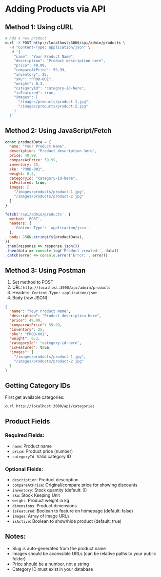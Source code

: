 # Adding Products via API

## Method 1: Using cURL

```bash
# Add a new product
curl -X POST http://localhost:3000/api/admin/products \
  -H "Content-Type: application/json" \
  -d '{
    "name": "Your Product Name",
    "description": "Product description here",
    "price": 49.99,
    "compareAtPrice": 59.99,
    "inventory": 25,
    "sku": "PROD-001",
    "weight": 0.3,
    "categoryId": "category-id-here",
    "isFeatured": true,
    "images": [
      "/images/products/product-1.jpg",
      "/images/products/product-2.jpg"
    ]
  }'
```

## Method 2: Using JavaScript/Fetch

```javascript
const productData = {
  name: "Your Product Name",
  description: "Product description here",
  price: 49.99,
  compareAtPrice: 59.99,
  inventory: 25,
  sku: "PROD-001",
  weight: 0.3,
  categoryId: "category-id-here",
  isFeatured: true,
  images: [
    "/images/products/product-1.jpg",
    "/images/products/product-2.jpg"
  ]
}

fetch('/api/admin/products', {
  method: 'POST',
  headers: {
    'Content-Type': 'application/json',
  },
  body: JSON.stringify(productData),
})
.then(response => response.json())
.then(data => console.log('Product created:', data))
.catch(error => console.error('Error:', error))
```

## Method 3: Using Postman

1. Set method to POST
2. URL: `http://localhost:3000/api/admin/products`
3. Headers: `Content-Type: application/json`
4. Body (raw JSON):
```json
{
  "name": "Your Product Name",
  "description": "Product description here",
  "price": 49.99,
  "compareAtPrice": 59.99,
  "inventory": 25,
  "sku": "PROD-001",
  "weight": 0.3,
  "categoryId": "category-id-here",
  "isFeatured": true,
  "images": [
    "/images/products/product-1.jpg",
    "/images/products/product-2.jpg"
  ]
}
```

## Getting Category IDs

First get available categories:
```bash
curl http://localhost:3000/api/categories
```

## Product Fields

### Required Fields:
- `name`: Product name
- `price`: Product price (number)
- `categoryId`: Valid category ID

### Optional Fields:
- `description`: Product description
- `compareAtPrice`: Original/compare price for showing discounts
- `inventory`: Stock quantity (default: 0)
- `sku`: Stock Keeping Unit
- `weight`: Product weight in kg
- `dimensions`: Product dimensions
- `isFeatured`: Boolean to feature on homepage (default: false)
- `images`: Array of image URLs
- `isActive`: Boolean to show/hide product (default: true)

## Notes:
- Slug is auto-generated from the product name
- Images should be accessible URLs (can be relative paths to your public folder)
- Price should be a number, not a string
- Category ID must exist in your database
